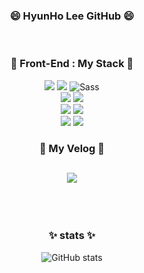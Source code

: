 <div align='center'/>
            
### 😄 HyunHo Lee  GitHub 😄
  
<!--
**LEEHYUNHO2001/LEEHYUNHO2001** is a ✨ _special_ ✨ repository because its `README.md` (this file) appears on your GitHub profile.

Here are some ideas to get you started:

- 🔭 I’m currently working on ...
- 🌱 I’m currently learning ...
- 👯 I’m looking to collaborate on ...
- 🤔 I’m looking for help with ...
- 💬 Ask me about ...
- 📫 How to reach me: ...
- 😄 Pronouns: ...
- ⚡ Fun fact: ...
-->

<br>

### 🌱 Front-End : My Stack 🌱

            
<div>
            <img src="https://img.shields.io/badge/HTML5-E34F26?style=flat-square&logo=HTML5&logoColor=white"/>
            <img src="https://img.shields.io/badge/CSS3-1572B6?style=flat-square&logo=CSS3&logoColor=white"/>
            <img src="https://img.shields.io/badge/Sass-CC6699?style=flat-square&logo=Sass&logoColor=white" alt="Sass" />
</div>
<div>
            <img src="https://img.shields.io/badge/NodeJs-339933?style=flat-square&logo=NodeJs&logoColor=white"/>
            <img src="https://img.shields.io/badge/JavaScript-F7DF1E?style=flat-square&logo=JavaScript&logoColor=white"/>
            
</div>
<div>
            <img src="https://img.shields.io/badge/React-00BCF6?style=flat-square&logo=React&logoColor=white"/>
            <img src="https://img.shields.io/badge/Redux-764ABC?style=flat-square&logo=Redux&logoColor=white"/
</div>

<div>
            <img src="https://img.shields.io/badge/PostgreSQL-004?style=flat-square&logo=postgresql&logoColor=white"/>
            <img src="https://img.shields.io/badge/MySQL-00591?style=flat-square&logo=mysql&logoColor=white"/>
</div>
            
### 👯 My Velog 👯
            
<h2>
            <a href="https://velog.io/@leehyunho2001/series"><img src="https://img.shields.io/badge/Velog-1DBF73?style=flat-square&logo=Vimeo&logoColor=white"/></a>
</h2>
  
<br> 
<br> 

### ✨ stats ✨
<span>![GitHub stats](https://github-readme-stats.vercel.app/api?username=LEEHYUNHO2001&show_icons=true&theme=highcontrast)</span>
            

</div>

